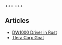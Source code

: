 +++
+++

## Articles

<ul>
    <li>
        <a href="/dw1000" target="_self">
            DW1000 Driver in Rust
        </a>
    </li>
    <li>
        <a href="/tlera-corp-gnat" target="_self">
            Tlera Corp Gnat
        </a>
    </li>
</ul>
